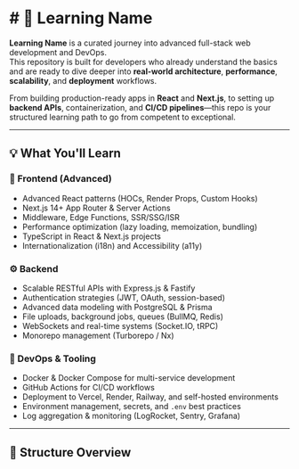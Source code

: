 # # 🚀 Learning Name

**Learning Name** is a curated journey into advanced full-stack web development and DevOps.  
This repository is built for developers who already understand the basics and are ready to dive deeper into **real-world architecture**, **performance**, **scalability**, and **deployment** workflows.

From building production-ready apps in **React** and **Next.js**, to setting up **backend APIs**, containerization, and **CI/CD pipelines**—this repo is your structured learning path to go from competent to exceptional.

---

## 💡 What You'll Learn

### 🧠 Frontend (Advanced)

- Advanced React patterns (HOCs, Render Props, Custom Hooks)
- Next.js 14+ App Router & Server Actions
- Middleware, Edge Functions, SSR/SSG/ISR
- Performance optimization (lazy loading, memoization, bundling)
- TypeScript in React & Next.js projects
- Internationalization (i18n) and Accessibility (a11y)

### ⚙️ Backend

- Scalable RESTful APIs with Express.js & Fastify
- Authentication strategies (JWT, OAuth, session-based)
- Advanced data modeling with PostgreSQL & Prisma
- File uploads, background jobs, queues (BullMQ, Redis)
- WebSockets and real-time systems (Socket.IO, tRPC)
- Monorepo management (Turborepo / Nx)

### 🔧 DevOps & Tooling

- Docker & Docker Compose for multi-service development
- GitHub Actions for CI/CD workflows
- Deployment to Vercel, Render, Railway, and self-hosted environments
- Environment management, secrets, and `.env` best practices
- Log aggregation & monitoring (LogRocket, Sentry, Grafana)

---

## 📁 Structure Overview

